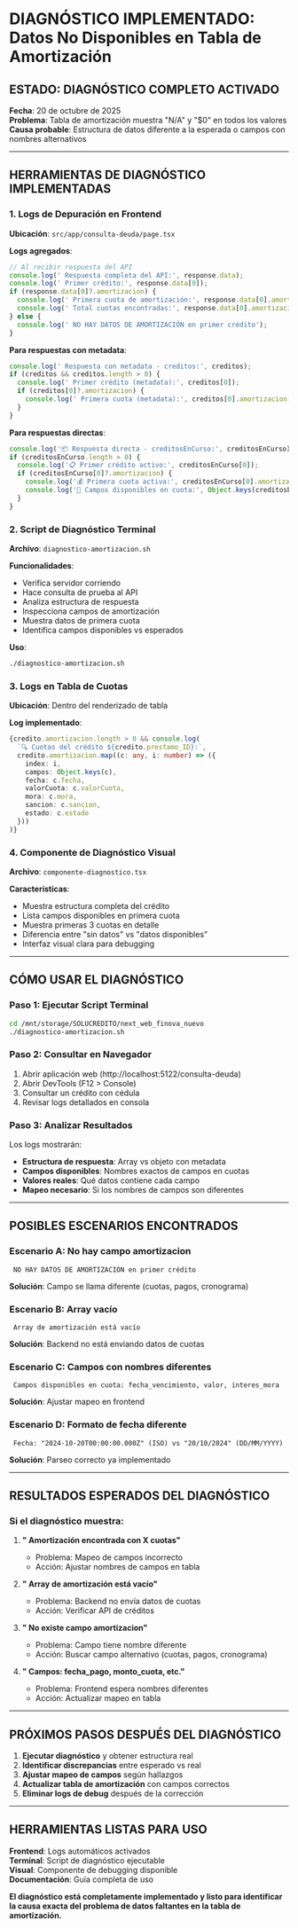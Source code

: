 #  DIAGNÓSTICO IMPLEMENTADO: Datos No Disponibles en Tabla de Amortización

##  ESTADO: DIAGNÓSTICO COMPLETO ACTIVADO

**Fecha**: 20 de octubre de 2025  
**Problema**: Tabla de amortización muestra "N/A" y "$0" en todos los valores  
**Causa probable**: Estructura de datos diferente a la esperada o campos con nombres alternativos

---

##  HERRAMIENTAS DE DIAGNÓSTICO IMPLEMENTADAS

### 1. **Logs de Depuración en Frontend** 
**Ubicación**: `src/app/consulta-deuda/page.tsx`

**Logs agregados**:
```typescript
// Al recibir respuesta del API
console.log(' Respuesta completa del API:', response.data);
console.log(' Primer crédito:', response.data[0]);
if (response.data[0]?.amortizacion) {
  console.log(' Primera cuota de amortización:', response.data[0].amortizacion[0]);
  console.log(' Total cuotas encontradas:', response.data[0].amortizacion.length);
} else {
  console.log(' NO HAY DATOS DE AMORTIZACIÓN en primer crédito');
}
```

**Para respuestas con metadata**:
```typescript
console.log(' Respuesta con metadata - creditos:', creditos);
if (creditos && creditos.length > 0) {
  console.log(' Primer crédito (metadata):', creditos[0]);
  if (creditos[0]?.amortizacion) {
    console.log(' Primera cuota (metadata):', creditos[0].amortizacion[0]);
  }
}
```

**Para respuestas directas**:
```typescript
console.log('📦 Respuesta directa - creditosEnCurso:', creditosEnCurso);
if (creditosEnCurso.length > 0) {
  console.log('📋 Primer crédito activo:', creditosEnCurso[0]);
  if (creditosEnCurso[0]?.amortizacion) {
    console.log('💰 Primera cuota activa:', creditosEnCurso[0].amortizacion[0]);
    console.log('🔢 Campos disponibles en cuota:', Object.keys(creditosEnCurso[0].amortizacion[0]));
  }
}
```

### 2. **Script de Diagnóstico Terminal** 
**Archivo**: `diagnostico-amortizacion.sh`

**Funcionalidades**:
-  Verifica servidor corriendo
-  Hace consulta de prueba al API
-  Analiza estructura de respuesta
-  Inspecciona campos de amortización
-  Muestra datos de primera cuota
-  Identifica campos disponibles vs esperados

**Uso**:
```bash
./diagnostico-amortizacion.sh
```

### 3. **Logs en Tabla de Cuotas** 
**Ubicación**: Dentro del renderizado de tabla

**Log implementado**:
```typescript
{credito.amortizacion.length > 0 && console.log(
  `🔍 Cuotas del crédito ${credito.prestamo_ID}:`,
  credito.amortizacion.map((c: any, i: number) => ({
    index: i,
    campos: Object.keys(c),
    fecha: c.fecha,
    valorCuota: c.valorCuota,
    mora: c.mora,
    sancion: c.sancion,
    estado: c.estado
  }))
)}
```

### 4. **Componente de Diagnóstico Visual** 
**Archivo**: `componente-diagnostico.tsx`

**Características**:
-  Muestra estructura completa del crédito
-  Lista campos disponibles en primera cuota
-  Muestra primeras 3 cuotas en detalle
-  Diferencia entre "sin datos" vs "datos disponibles"
-  Interfaz visual clara para debugging

---

##  CÓMO USAR EL DIAGNÓSTICO

### **Paso 1: Ejecutar Script Terminal**
```bash
cd /mnt/storage/SOLUCREDITO/next_web_finova_nuevo
./diagnostico-amortizacion.sh
```

### **Paso 2: Consultar en Navegador**
1. Abrir aplicación web (http://localhost:5122/consulta-deuda)
2. Abrir DevTools (F12 > Console)
3. Consultar un crédito con cédula
4. Revisar logs detallados en consola

### **Paso 3: Analizar Resultados**
Los logs mostrarán:
-  **Estructura de respuesta**: Array vs objeto con metadata
-  **Campos disponibles**: Nombres exactos de campos en cuotas
-  **Valores reales**: Qué datos contiene cada campo
-  **Mapeo necesario**: Si los nombres de campos son diferentes

---

##  POSIBLES ESCENARIOS ENCONTRADOS

### **Escenario A: No hay campo amortizacion**
```
 NO HAY DATOS DE AMORTIZACIÓN en primer crédito
```
**Solución**: Campo se llama diferente (cuotas, pagos, cronograma)

### **Escenario B: Array vacío**
```
 Array de amortización está vacío
```
**Solución**: Backend no está enviando datos de cuotas

### **Escenario C: Campos con nombres diferentes**
```
 Campos disponibles en cuota: fecha_vencimiento, valor, interes_mora
```
**Solución**: Ajustar mapeo en frontend

### **Escenario D: Formato de fecha diferente**
```
 Fecha: "2024-10-20T00:00:00.000Z" (ISO) vs "20/10/2024" (DD/MM/YYYY)
```
**Solución**: Parseo correcto ya implementado

---

##  RESULTADOS ESPERADOS DEL DIAGNÓSTICO

### **Si el diagnóstico muestra**:

1. **" Amortización encontrada con X cuotas"**
   - Problema: Mapeo de campos incorrecto
   - Acción: Ajustar nombres de campos en tabla

2. **" Array de amortización está vacío"**
   - Problema: Backend no envía datos de cuotas
   - Acción: Verificar API de créditos

3. **" No existe campo amortizacion"**
   - Problema: Campo tiene nombre diferente
   - Acción: Buscar campo alternativo (cuotas, pagos, cronograma)

4. **" Campos: fecha_pago, monto_cuota, etc."**
   - Problema: Frontend espera nombres diferentes
   - Acción: Actualizar mapeo en tabla

---

##  PRÓXIMOS PASOS DESPUÉS DEL DIAGNÓSTICO

1. **Ejecutar diagnóstico** y obtener estructura real
2. **Identificar discrepancias** entre esperado vs real
3. **Ajustar mapeo de campos** según hallazgos
4. **Actualizar tabla de amortización** con campos correctos
5. **Eliminar logs de debug** después de la corrección

---

##  HERRAMIENTAS LISTAS PARA USO

**Frontend**: Logs automáticos activados  
**Terminal**: Script de diagnóstico ejecutable  
**Visual**: Componente de debugging disponible  
**Documentación**: Guía completa de uso

**El diagnóstico está completamente implementado y listo para identificar la causa exacta del problema de datos faltantes en la tabla de amortización.**